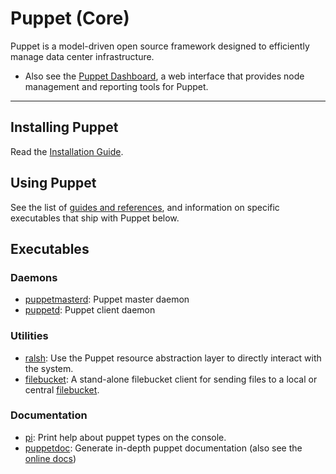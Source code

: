 Puppet (Core)
=============

Puppet is a model-driven open source framework designed to efficiently
manage data center infrastructure.

* Also see the [Puppet Dashboard](/projects/dashboard/), a web
  interface that provides node management and reporting tools for
  Puppet.

* * *

Installing Puppet
-----------------

Read the [Installation Guide](/guides/installation.html).

Using Puppet
------------

See the list of [guides and references](/), and information on
specific executables that ship with Puppet below.

Executables
-----------

### Daemons

* [puppetmasterd](puppetmasterd.html): Puppet master daemon
* [puppetd](puppetd.html): Puppet client daemon

### Utilities

* [ralsh](ralsh.html): Use the Puppet resource abstraction layer to
  directly interact with the system.
* [filebucket](filebucket.html): A stand-alone filebucket client for
  sending files to a local or central [filebucket](/guides/types/filebucket.html).

### Documentation

* [pi](pi.html): Print help about puppet types on the console.
* [puppetdoc](puppetdoc.html): Generate in-depth puppet documentation
  (also see the [online docs](/references))
